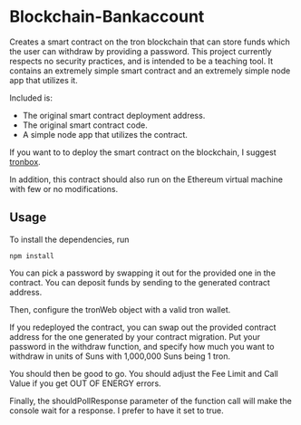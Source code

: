 # Blockchain-Bankaccount
Creates a smart contract on the tron blockchain that can store funds which the user can withdraw by providing a password.  This project currently respects no security practices, and is intended to be a teaching tool.  It contains an extremely simple smart contract and an extremely simple node app that utilizes it.

Included is: 
+ The original smart contract deployment address.  
+ The original smart contract code.
+ A simple node app that utilizes the contract.

If you want to to deploy the smart contract on the blockchain, I suggest [tronbox](https://github.com/tronprotocol/tron-box).  

In addition, this contract should also run on the Ethereum virtual machine with few or no modifications.

## Usage

To install the dependencies, run

```npm install```

You can pick a password by swapping it out for the provided one in the contract.
You can deposit funds by sending to the generated contract address.

Then, configure the tronWeb object with a valid tron wallet.

If you redeployed the contract, you can swap out the provided contract address for the one generated by your contract migration. Put your password in the withdraw function, and specify how much you want to withdraw in units of Suns with 1,000,000 Suns being 1 tron.

You should then be good to go.  You should adjust the Fee Limit and Call Value if you get OUT OF ENERGY errors.  

Finally, the shouldPollResponse parameter of the function call will make the console wait for a response.  I prefer to have it set to true.

